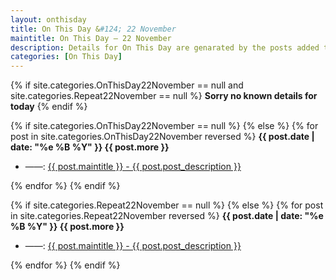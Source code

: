 ```yaml
---
layout: onthisday
title: On This Day &#124; 22 November
maintitle: On This Day — 22 November
description: Details for On This Day are genarated by the posts added to the website so the content is subject to changes/updates over time.
categories: [On This Day]
---
```


{% if site.categories.OnThisDay22November == null and site.categories.Repeat22November == null %}
<strong>Sorry no known details for today</strong>
{% endif %}

{% if site.categories.OnThisDay22November == null %}
{% else %}
{% for post in site.categories.OnThisDay22November reversed %}
<strong>{{ post.date | date: "%e %B %Y" }} {{ post.more }}</strong>
<ul>
<li> ——: <a href="{{ post.url }}">{{ post.maintitle }} - {{ post.post_description }}</a></li>
</ul>
{% endfor %}
{% endif %}

{% if site.categories.Repeat22November == null %}
{% else %}
{% for post in site.categories.Repeat22November reversed %}
<strong>{{ post.date | date: "%e %B %Y" }} {{ post.more }}</strong>
<ul>
<li> ——: <a href="{{ post.url }}">{{ post.maintitle }} - {{ post.post_description }}</a></li>
</ul>
{% endfor %}
{% endif %}
